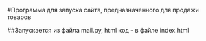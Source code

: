 #Программа для запуска сайта, предназначенного для продажи товаров

##Запускается из файла mail.py, html код - в файле index.html
